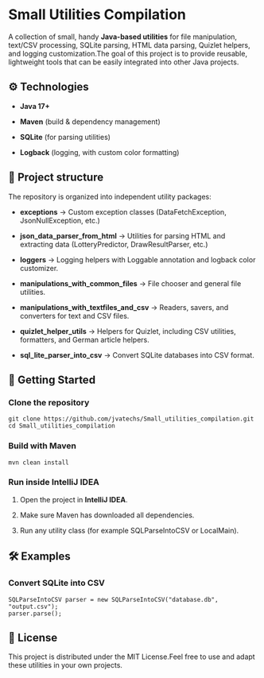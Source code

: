 Small Utilities Compilation
===========================

A collection of small, handy **Java-based utilities** for file manipulation, text/CSV processing, SQLite parsing, HTML data parsing, Quizlet helpers, and logging customization.The goal of this project is to provide reusable, lightweight tools that can be easily integrated into other Java projects.

⚙️ Technologies
---------------

*   **Java 17+**

*   **Maven** (build & dependency management)

*   **SQLite** (for parsing utilities)

*   **Logback** (logging, with custom color formatting)


📂 Project structure
--------------------

The repository is organized into independent utility packages:

*   **exceptions** → Custom exception classes (DataFetchException, JsonNullException, etc.)

*   **json\_data\_parser\_from\_html** → Utilities for parsing HTML and extracting data (LotteryPredictor, DrawResultParser, etc.)

*   **loggers** → Logging helpers with Loggable annotation and logback color customizer.

*   **manipulations\_with\_common\_files** → File chooser and general file utilities.

*   **manipulations\_with\_textfiles\_and\_csv** → Readers, savers, and converters for text and CSV files.

*   **quizlet\_helper\_utils** → Helpers for Quizlet, including CSV utilities, formatters, and German article helpers.

*   **sql\_lite\_parser\_into\_csv** → Convert SQLite databases into CSV format.


🚀 Getting Started
------------------

### Clone the repository


```
git clone https://github.com/jvatechs/Small_utilities_compilation.git
cd Small_utilities_compilation
```

### Build with Maven

`mvn clean install
`
### Run inside IntelliJ IDEA

1.  Open the project in **IntelliJ IDEA**.

2.  Make sure Maven has downloaded all dependencies.

3.  Run any utility class (for example SQLParseIntoCSV or LocalMain).


🛠️ Examples
------------

### Convert SQLite into CSV

```
SQLParseIntoCSV parser = new SQLParseIntoCSV("database.db", "output.csv");
parser.parse(); 
```

📜 License
----------

This project is distributed under the MIT License.Feel free to use and adapt these utilities in your own projects.